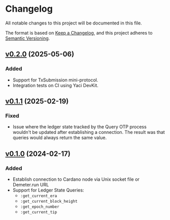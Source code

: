 # Changelog

All notable changes to this project will be documented in this file.

The format is based on [Keep a Changelog](https://keepachangelog.com/en/1.1.0/),
and this project adheres to [Semantic Versioning](https://semver.org/spec/v2.0.0.html).

## [v0.2.0](https://github.com/wowica/xander/releases/tag/v0.2.0) (2025-05-06)

### Added

- Support for TxSubmission mini-protocol.
- Integration tests on CI using Yaci DevKit.

## [v0.1.1](https://github.com/wowica/xander/releases/tag/v0.1.1) (2025-02-19)

### Fixed

- Issue where the ledger state tracked by the Query OTP process wouldn't be
updated after establishing a connection. The result was that queries would
always return the same value.

## [v0.1.0](https://github.com/wowica/xander/releases/tag/v0.1.0) (2024-02-17)

### Added

- Establish connection to Cardano node via Unix socket file or Demeter.run URL
- Support for Ledger State Queries:
  * `:get_current_era`
  * `:get_current_block_height`
  * `:get_epoch_number`
  * `:get_current_tip`
